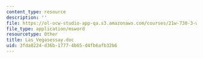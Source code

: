 ```yaml
---
content_type: resource
description: ''
file: https://ol-ocw-studio-app-qa.s3.amazonaws.com/courses/21w-730-3-writing-and-the-environment-spring-2005/3fda8224d36b17774b65d4fb6afb32b6_Las_Vegasessay.doc
file_type: application/msword
resourcetype: Other
title: Las_Vegasessay.doc
uid: 3fda8224-d36b-1777-4b65-d4fb6afb32b6
---
```

